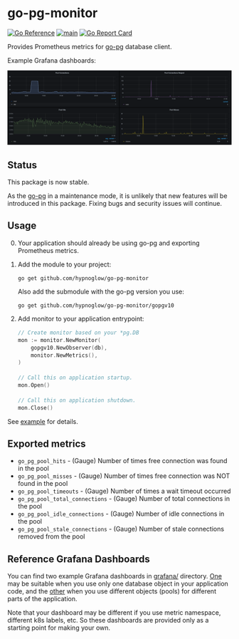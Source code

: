 # go-pg-monitor

[![Go Reference](https://pkg.go.dev/badge/github.com/hypnoglow/go-pg-monitor.svg)](https://pkg.go.dev/github.com/hypnoglow/go-pg-monitor)
[![main](https://github.com/hypnoglow/go-pg-monitor/actions/workflows/main.yml/badge.svg)](https://github.com/hypnoglow/go-pg-monitor/actions/workflows/main.yml)
[![Go Report Card](https://goreportcard.com/badge/github.com/hypnoglow/go-pg-monitor)](https://goreportcard.com/report/github.com/hypnoglow/go-pg-monitor)

Provides Prometheus metrics for [go-pg](https://github.com/go-pg/pg) database client.

Example Grafana dashboards:

![grafana](.github/images/grafana.png)

## Status

This package is now stable.

As the [go-pg](https://github.com/go-pg/pg) in a maintenance mode, it is unlikely
that new features will be introduced in this package. Fixing bugs and security issues
will continue.

## Usage

0. Your application should already be using go-pg and exporting Prometheus metrics.

1. Add the module to your project:

    ```shell
    go get github.com/hypnoglow/go-pg-monitor
    ```
   
   Also add the submodule with the go-pg version you use:

    ```shell
    go get github.com/hypnoglow/go-pg-monitor/gopgv10
    ```

2. Add monitor to your application entrypoint:

    ```go
    // Create monitor based on your *pg.DB
    mon := monitor.NewMonitor(
		gopgv10.NewObserver(db),
		monitor.NewMetrics(),
	)
   
    // Call this on application startup. 
    mon.Open()
	
    // Call this on application shutdown.
    mon.Close()
    ```

See [example](example/main.go) for details.

## Exported metrics

- `go_pg_pool_hits` - (Gauge) Number of times free connection was found in the pool
- `go_pg_pool_misses` - (Gauge) Number of times free connection was NOT found in the pool
- `go_pg_pool_timeouts` - (Gauge) Number of times a wait timeout occurred
- `go_pg_pool_total_connections` - (Gauge) Number of total connections in the pool
- `go_pg_pool_idle_connections` - (Gauge) Number of idle connections in the pool
- `go_pg_pool_stale_connections` - (Gauge) Number of stale connections removed from the pool

## Reference Grafana Dashboards

You can find two example Grafana dashboards in [grafana/](grafana/) directory. 
[One](<grafana/Postgres Database Client.json>) may be suitable when you use only one database object
in your application code, and the [other](<grafana/Postgres Database Client Pools.json>) when
you use different objects (pools) for different parts of the application.

Note that your dashboard may be different if you use metric namespace, different k8s labels, etc.
So these dashboards are provided only as a starting point for making your own.
